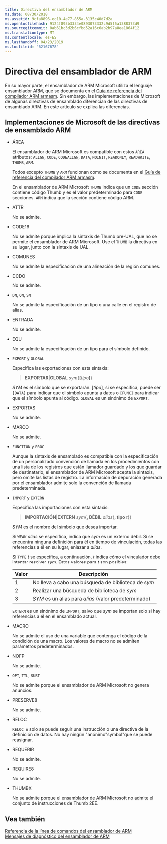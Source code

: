 ```yaml
---
title: Directiva del ensamblador de ARM
ms.date: 08/30/2018
ms.assetid: 9cfa8896-ec10-4e77-855a-3135c40d7d2a
ms.openlocfilehash: 9124f893b3334e0893073332c9d5f5a1388373d9
ms.sourcegitcommit: 0ab61bc3d2b6cfbd52a16c6ab2b97a8ea1864f12
ms.translationtype: MT
ms.contentlocale: es-ES
ms.lasthandoff: 04/23/2019
ms.locfileid: "62167678"
---
```

# <a name="arm-assembler-directives"></a>Directiva del ensamblador de ARM

En su mayor parte, el ensamblador de ARM Microsoft utiliza el lenguaje ensamblador ARM, que se documenta en el [Guía de referencia del compilador ARM armasm](http://infocenter.arm.com/help/topic/com.arm.doc.dui0802b/index.html). Sin embargo, las implementaciones de Microsoft de algunas directivas de ensamblado diferencian de las directivas de ensamblado ARM. En este artículo se explica las diferencias.

## <a name="microsoft-implementations-of-arm-assembly-directives"></a>Implementaciones de Microsoft de las directivas de ensamblado ARM

- ÁREA

   El ensamblador de ARM Microsoft es compatible con estos `AREA` atributos: `ALIGN`, `CODE`, `CODEALIGN`, `DATA`, `NOINIT`, `READONLY`, `READWRITE`, `THUMB`, `ARM`.

   Todos excepto `THUMB` y `ARM` funcionan como se documenta en el [Guía de referencia del compilador ARM armasm](http://infocenter.arm.com/help/topic/com.arm.doc.dui0802b/index.html).

   En el ensamblador de ARM Microsoft `THUMB` indica que un `CODE` sección contiene código Thumb y es el valor predeterminado para `CODE` secciones.  `ARM` indica que la sección contiene código ARM.

- ATTR

   No se admite.

- CODE16

   No se admite porque implica la sintaxis de Thumb pre-UAL, que no se permite el ensamblador de ARM Microsoft.  Use el `THUMB` la directiva en su lugar, junto con la sintaxis de UAL.

- COMUNES

   No se admite la especificación de una alineación de la región comunes.

- DCDO

   No se admite.

- `DN`, `QN`, `SN`

   No se admite la especificación de un tipo o una calle en el registro de alias.

- ENTRADA

   No se admite.

- EQU

   No se admite la especificación de un tipo para el símbolo definido.

- `EXPORT` y `GLOBAL`

   Especifica las exportaciones con esta sintaxis:

   > **EXPORTAR**|**GLOBAL** <em>sym</em>{**[**<em>tipo</em>**]**}

   *SYM* es el símbolo que se exportarán.  [*tipo*], si se especifica, puede ser `[DATA]` para indicar que el símbolo apunta a datos o `[FUNC]` para indicar que el símbolo apunta al código. `GLOBAL` es un sinónimo de `EXPORT`.

- EXPORTAS

   No se admite.

- MARCO

   No se admite.

- `FUNCTION` y `PROC`

   Aunque la sintaxis de ensamblado es compatible con la especificación de un personalizado convención de llamada en los procedimientos con una lista de los registros que están llamador guardado y los que guardar de destinatario, el ensamblador de ARM Microsoft acepta la sintaxis, pero omite las listas de registro.  La información de depuración generada por el ensamblador admite solo la convención de llamada predeterminada.

- `IMPORT` y `EXTERN`

   Especifica las importaciones con esta sintaxis:

   > **IMPORTACIÓN**|**EXTERN** *sym*{**, DÉBIL** *alias*{**, tipo** *t*}}

   *SYM* es el nombre del símbolo que desea importar.

   Si `WEAK` *alias* se especifica, indica que *sym* es un externo débil. Si se encuentra ninguna definición para él en tiempo de vinculación, todas las referencias a él en su lugar, enlazar a *alias*.

   Si `TYPE` *t* se especifica, a continuación, *t* indica cómo el vinculador debe intentar resolver *sym*.  Estos valores para *t* son posibles:

   |Valor|Descripción|
   |-|-|
   |1|No lleva a cabo una búsqueda de biblioteca de *sym*|
   |2|Realizar una búsqueda de biblioteca de *sym*|
   |3|*SYM* es un alias para *alias* (valor predeterminado)|

   `EXTERN` es un sinónimo de `IMPORT`, salvo que *sym* se importan solo si hay referencias a él en el ensamblado actual.

- MACRO

   No se admite el uso de una variable que contenga el código de la condición de una macro. Los valores de macro no se admiten parámetros predeterminados.

- NOFP

   No se admite.

- `OPT`, `TTL`, `SUBT`

   No se admite porque el ensamblador de ARM Microsoft no genera anuncios.

- PRESERVE8

   No se admite.

- RELOC

   `RELOC n` solo se puede seguir una instrucción o una directiva de la definición de datos. No hay ningún "anónimo"symbol"que se puede reasignar.

- REQUERIR

   No se admite.

- REQUIRE8

   No se admite.

- THUMBX

   No se admite porque el ensamblador de ARM Microsoft no admite el conjunto de instrucciones de Thumb 2EE.

## <a name="see-also"></a>Vea también

[Referencia de la línea de comandos del ensamblador de ARM](../../assembler/arm/arm-assembler-command-line-reference.md)<br/>
[Mensajes de diagnóstico del ensamblador de ARM](../../assembler/arm/arm-assembler-diagnostic-messages.md)<br/>
